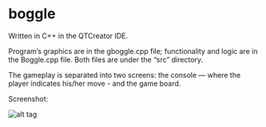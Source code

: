 # boggle

Written in C++ in the QTCreator IDE.

Program’s graphics are in the gboggle.cpp file; functionality and logic are in the Boggle.cpp file. Both files are under the “src” directory.

The gameplay is separated into two screens: the console — where the player indicates his/her move - and the game board.

Screenshot:

![alt tag](https://raw.github.com/abielg/boggle/master/res/screenshot-1.png)

